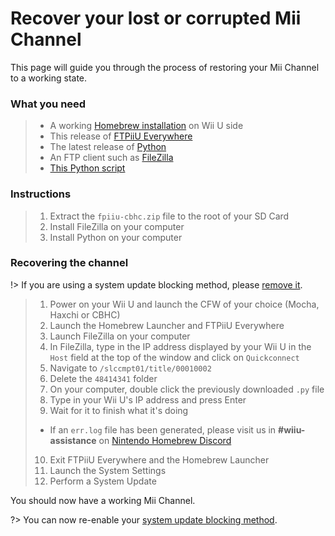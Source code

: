 # Recover your lost or corrupted Mii Channel

This page will guide you through the process of restoring your Mii Channel to a working state.

### What you need

> - A working [Homebrew installation](introduction) on Wii U side
> - This release of [FTPiiU Everywhere](http://wiiubru.com/appstore/#/app/fpiiu-cbhc)
> - The latest release of [Python](https://www.python.org/downloads/)
> - An FTP client such as [FileZilla](https://filezilla-project.org/download.php?type=client)
> - [This Python script](/file/overwrite-wiiu-titlehash.py)

### Instructions

> 1. Extract the `fpiiu-cbhc.zip` file to the root of your SD Card
> 2. Install FileZilla on your computer
> 3. Install Python on your computer

### Recovering the channel

!> If you are using a system update blocking method, please [remove it](unblock-updates).

> 1. Power on your Wii U and launch the CFW of your choice (Mocha, Haxchi or CBHC)
> 2. Launch the Homebrew Launcher and FTPiiU Everywhere
> 3. Launch FileZilla on your computer
> 4. In FileZilla, type in the IP address displayed by your Wii U in the `Host` field at the top of the window and click on `Quickconnect`
> 5. Navigate to `/slccmpt01/title/00010002`
> 6. Delete the `48414341` folder
> 7. On your computer, double click the previously downloaded `.py` file
> 8. Type in your Wii U's IP address and press Enter
> 9. Wait for it to finish what it's doing
>  - If an `err.log` file has been generated, please visit us in **#wiiu-assistance** on [Nintendo Homebrew Discord](https://discord.gg/C29hYvh)
> 10. Exit FTPiiU Everywhere and the Homebrew Launcher
> 11. Launch the System Settings
> 12. Perform a System Update

You should now have a working Mii Channel.

?> You can now re-enable your [system update blocking method](block-updates).